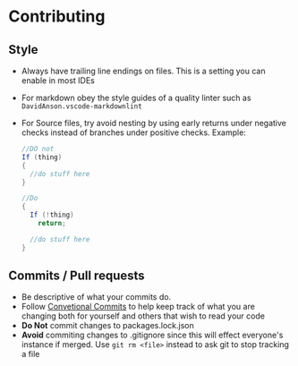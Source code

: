 # Contributing

## Style

- Always have trailing line endings on files. This is a setting you can enable in most IDEs
- For markdown obey the style guides of a quality linter such as `DavidAnson.vscode-markdownlint`
- For Source files, try avoid nesting by using early returns under negative checks instead of branches under positive checks. Example:

  ```cs
  //DO not
  If (thing)
  {
    //do stuff here
  }

  //Do
  {
    If (!thing)
      return;

    //do stuff here
  }
  ```

## Commits / Pull requests

- Be descriptive of what your commits do.
- Follow [Convetional Commits](https://www.conventionalcommits.org/en/v1.0.0/) to help keep track of what you are changing both for yourself and others that wish to read your code
- **Do Not** commit changes to packages.lock.json
- **Avoid** commiting changes to .gitignore since this will effect everyone's instance if merged. Use `git rm <file>` instead to ask git to stop tracking a file
